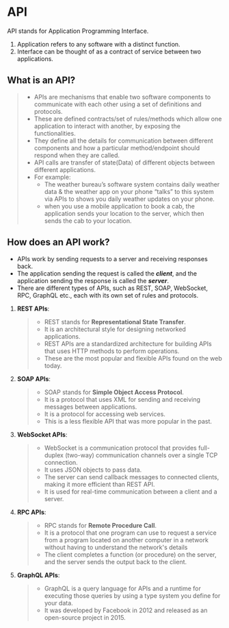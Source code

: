 # API
API stands for Application Programming Interface.

1. Application refers to any software with a distinct function.
2. Interface can be thought of as a contract of service between two applications.

## What is an API?
> - APIs are mechanisms that enable two software components to communicate with each other using a set of definitions and protocols.
> - These are defined contracts/set of rules/methods which allow one application to interact with another, by exposing the functionalities.
> - They define all the details for communication between different components and how a particular method/endpoint should respond when they are called.
> - API calls are transfer of state(Data) of different objects between different applications.
>  - For example:
>    - The weather bureau’s software system contains daily weather data & the weather app on your phone “talks” to this system via APIs to shows you daily weather updates on your phone.
>    - when you use a mobile application to book a cab, the application sends your location to the server, which then sends the cab to your location.

## How does an API work?
- APIs work by sending requests to a server and receiving responses back.
- The application sending the request is called the ***client***, and the application sending the response is called the ***server***.
- There are different types of APIs, such as REST, SOAP, WebSocket, RPC, GraphQL etc., each with its own set of rules and protocols.

1. **REST APIs**: 
    > - REST stands for **Representational State Transfer**. 
    > - It is an architectural style for designing networked applications. 
    > - REST APIs are a standardized architecture for building APIs that uses HTTP methods to perform operations.
    > - These are the most popular and flexible APIs found on the web today.
2. **SOAP APIs**:
    > - SOAP stands for **Simple Object Access Protocol**.
    > - It is a protocol that uses XML for sending and receiving messages between applications.
    > - It is a protocol for accessing web services. 
    > - This is a less flexible API that was more popular in the past.
3. **WebSocket APIs**: 
    > - WebSocket is a communication protocol that provides full-duplex (two-way) communication channels over a single TCP connection. 
    > - It uses JSON objects to pass data.
    > - The server can send callback messages to connected clients, making it more efficient than REST API.
    > - It is used for real-time communication between a client and a server.
4. **RPC APIs**: 
    > - RPC stands for **Remote Procedure Call**. 
    > - It is a protocol that one program can use to request a service from a program located on another computer in a network without having to understand the network's details
    > - The client completes a function (or procedure) on the server, and the server sends the output back to the client.
5. **GraphQL APIs**: 
    > - GraphQL is a query language for APIs and a runtime for executing those queries by using a type system you define for your data. 
    > - It was developed by Facebook in 2012 and released as an open-source project in 2015.